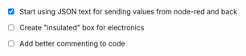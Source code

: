 - [x] Start using JSON text for sending values from node-red and back
- [ ] Create "insulated" box for electronics
- [ ] Add better commenting to code

